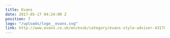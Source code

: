 ```yaml
---
title: Evans
date: 2017-05-17 04:24:00 Z
position: 7
logo: "/uploads/logo__evans.svg"
link: http://www.evans.co.uk/en/evuk/category/evans-style-adviser-4317830/home?geoip=noredirect
---
```



